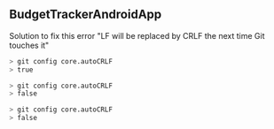 ## BudgetTrackerAndroidApp

Solution to fix this error
    "LF will be replaced by CRLF the next time Git touches it"

    
```bash
> git config core.autoCRLF
> true

> git config core.autoCRLF
> false

> git config core.autoCRLF
> false
```
